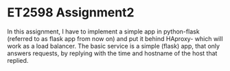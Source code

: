 # ET2598 Assignment2
In this assignment, I have to implement a simple app in python-flask (referred to as flask app from now on) and put it behind HAproxy- which will work as a load balancer. The basic service is a simple (flask) app, that only answers requests, by replying with the time and hostname of the host that replied.
